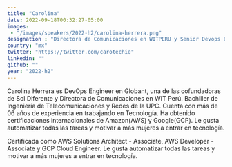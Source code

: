 ```yaml
---
title: "Carolina"
date: 2022-09-18T00:32:27-05:00
images: 
 - "/images/speakers/2022-h2/carolina-herrera.png"
designation : "Directora de Comunicaciones en WITPERU y Senior Devops Engineer en Globant"
country: "mx"
twitter: "https://twitter.com/carotechie"
linkedin: ""
github: ""
year: "2022-h2"
---
```


Carolina Herrera es DevOps Engineer en Globant, una de las cofundadoras de Sol Diferente y Directora de Comunicaciones en WIT Perú. Bachiller de Ingeniería de Telecomunicaciones y Redes de la UPC. Cuenta con más de 06 años de experiencia en trabajando en Tecnología. Ha obtenido certificaciones internacionales de Amazon(AWS) y Google(GCP). Le gusta automatizar todas las tareas y motivar a más mujeres a entrar en tecnología.

Certificada como AWS Solutions Architect - Associate, AWS Developer - Associate y GCP Cloud Engineer. Le gusta automatizar todas las tareas y motivar a más mujeres a entrar en tecnología.